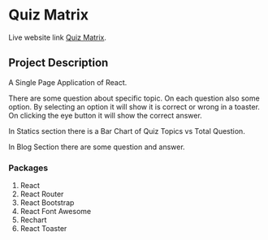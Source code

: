 # Quiz Matrix

Live website link [Quiz Matrix](https://quiz-matrix-bebb91.netlify.app/).

## Project Description

A Single Page Application of React.

There are some question about specific topic. On each question also some option. By selecting an option it will show it is correct or wrong in a toaster. On clicking the eye button it will show the correct answer.

In Statics section there is a Bar Chart of Quiz Topics vs Total Question.

In Blog Section there are some question and answer.

### Packages
1. React
2. React Router
3. React Bootstrap
4. React Font Awesome
5. Rechart
6. React Toaster